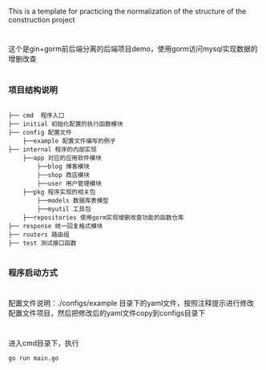 # 

This is a template for practicing the normalization of the structure of the construction project
#
这个是gin+gorm前后端分离的后端项目demo，使用gorm访问mysql实现数据的增删改查
#
### 项目结构说明
<pre><code>
├── cmd  程序入口
├── initial 初始化配置的执行函数模块
├── config 配置文件
    ├──example 配置文件编写的例子
├── internal 程序的内部实现
    ├──app 对应的应用软件模块
        ├──blog 博客模块
        ├──shop 商店模块
        ├──user 用户管理模块
    ├──pkg 程序实现的相关包
        ├──models 数据库表模型
        ├──myutil 工具包
    ├──repositories 使用gorm实现增删改查功能的函数仓库
├── response 统一回复格式模块 
├── routers 路由组
├── test 测试接口函数
</code></pre>

#
### 程序启动方式
#
配置文件说明：./configs/example 目录下的yaml文件，按照注释提示进行修改配置文件项目，然后把修改后的yaml文件copy到configs目录下
#
进入cmd目录下，执行

    go run main.go
